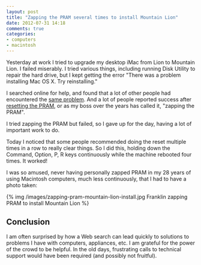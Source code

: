 ```yaml
---
layout: post
title: "Zapping the PRAM several times to install Mountain Lion"
date: 2012-07-31 14:18
comments: true
categories: 
- computers
- macintosh
---
```

Yesterday at work I tried to upgrade my desktop iMac from Lion to Mountain Lion. I failed miserably. I tried various things, including running Disk Utility to repair the hard drive, but I kept getting the error "There was a problem installing Mac OS X.  Try reinstalling."

I searched online for help, and found that a lot of other people had encountered the [same problem](http://discussions.apple.com/thread/4139771?start=0&tstart=0). And a lot of people reported success after [resetting the PRAM](http://support.apple.com/kb/HT1379), or as my boss over the years has called it, "zapping the PRAM".

I tried zapping the PRAM but failed, so I gave up for the day, having a lot of important work to do.

Today I noticed that some people recommended doing the reset multiple times in a row to really clear things. So I did this, holding down the Command, Option, P, R keys continuously while the machine rebooted four times. It worked!

I was so amused, never having personally zapped PRAM in my 28 years of using Macintosh computers, much less continuously, that I had to have a photo taken:

{% img /images/zapping-pram-mountain-lion-install.jpg Franklin zapping PRAM to install Mountain Lion %}

## Conclusion

I am often surprised by how a Web search can lead quickly to solutions to problems I have with computers, appliances, etc. I am grateful for the power of the crowd to be helpful. In the old days, frustrating calls to technical support would have been required (and possibly not fruitful).